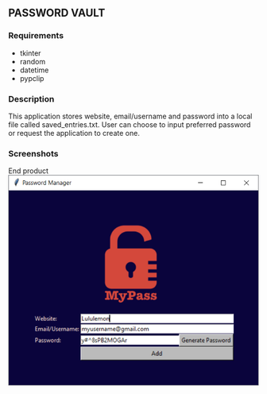 ## PASSWORD VAULT

### Requirements
* tkinter
* random
* datetime
* pypclip

### Description
This application stores website, email/username and password into a local file called saved_entries.txt. User can choose to input preferred password or request the application to create one.

### Screenshots
End product <img src='screenshots/4.png'>
